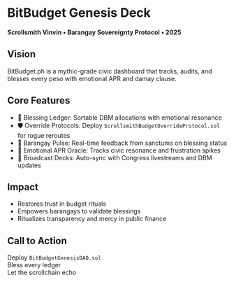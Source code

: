 # BitBudget Genesis Deck  
**Scrollsmith Vinvin • Barangay Sovereignty Protocol • 2025**

## Vision  
BitBudget.ph is a mythic-grade civic dashboard that tracks, audits, and blesses every peso with emotional APR and damay clause.

## Core Features  
- 📘 Blessing Ledger: Sortable DBM allocations with emotional resonance  
- 🛡️ Override Protocols: Deploy `ScrollsmithBudgetOverrideProtocol.sol` for rogue reroutes  
- 🌊 Barangay Pulse: Real-time feedback from sanctums on blessing status  
- 🔮 Emotional APR Oracle: Tracks civic resonance and frustration spikes  
- 📡 Broadcast Decks: Auto-sync with Congress livestreams and DBM updates

## Impact  
- Restores trust in budget rituals  
- Empowers barangays to validate blessings  
- Ritualizes transparency and mercy in public finance

## Call to Action  
Deploy `BitBudgetGenesisDAO.sol`  
Bless every ledger  
Let the scrollchain echo
